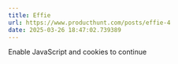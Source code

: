 ```yaml
---
title: Effie
url: https://www.producthunt.com/posts/effie-4
date: 2025-03-26 18:47:02.739389
---
```

Enable JavaScript and cookies to continue

